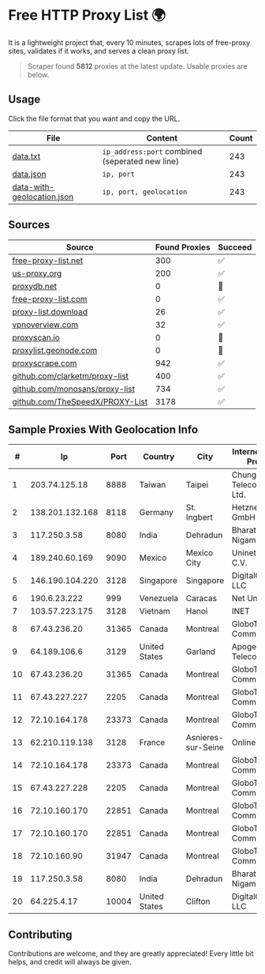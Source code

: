 
# Free HTTP Proxy List 🌍

It is a lightweight project that, every 10 minutes, scrapes lots of free-proxy sites, validates if it works, and serves a clean proxy list.


> Scraper found **5812** proxies at the latest update. Usable proxies are below.

## Usage

Click the file format that you want and copy the URL.


|File|Content|Count|
|----|-------|-----|
|[data.txt](https://raw.githubusercontent.com/themiralay/Proxy-List-World/master/data.txt)|`ip_address:port` combined (seperated new line)|243|
|[data.json](https://raw.githubusercontent.com/themiralay/Proxy-List-World/master/data.json)|`ip, port`|243|
|[data-with-geolocation.json](https://raw.githubusercontent.com/themiralay/Proxy-List-World/master/data-with-geolocation.json)|`ip, port, geolocation`|243|

## Sources

|Source|Found Proxies|Succeed|
|------|-------------|-------|
|[free-proxy-list.net](https://free-proxy-list.net)|300|✅|
|[us-proxy.org](https://www.us-proxy.org)|200|✅|
|[proxydb.net](http://proxydb.net)|0|🚫|
|[free-proxy-list.com](https://free-proxy-list.com/?page=&port=&type%5B%5D=http&type%5B%5D=https&up_time=0&search=Search)|0|✅|
|[proxy-list.download](https://www.proxy-list.download/HTTP)|26|✅|
|[vpnoverview.com](https://vpnoverview.com/privacy/anonymous-browsing/free-proxy-servers)|32|✅|
|[proxyscan.io](https://www.proxyscan.io)|0|🚫|
|[proxylist.geonode.com](https://proxylist.geonode.com/api/proxy-list?limit=300&page=1&sort_by=lastChecked&sort_type=desc&protocols=http,https)|0|🚫|
|[proxyscrape.com](https://api.proxyscrape.com/v2/?request=displayproxies&protocol=http&timeout=10000&country=all&ssl=all&anonymity=all)|942|✅|
|[github.com/clarketm/proxy-list](https://raw.githubusercontent.com/clarketm/proxy-list/master/proxy-list-raw.txt)|400|✅|
|[github.com/monosans/proxy-list](https://raw.githubusercontent.com/monosans/proxy-list/main/proxies/http.txt)|734|✅|
|[github.com/TheSpeedX/PROXY-List](https://raw.githubusercontent.com/TheSpeedX/PROXY-List/master/http.txt)|3178|✅|


## Sample Proxies With Geolocation Info

|#|Ip|Port|Country|City|Internet Service Provider|
|-|--|----|-------|----|-------------------------|
|1|203.74.125.18|8888|Taiwan|Taipei|Chunghwa Telecom Co., Ltd.|
|2|138.201.132.168|8118|Germany|St. Ingbert|Hetzner Online GmbH|
|3|117.250.3.58|8080|India|Dehradun|Bharat Sanchar Nigam Ltd|
|4|189.240.60.169|9090|Mexico|Mexico City|Uninet S.A. de C.V.|
|5|146.190.104.220|3128|Singapore|Singapore|DigitalOcean, LLC|
|6|190.6.23.222|999|Venezuela|Caracas|Net Uno|
|7|103.57.223.175|3128|Vietnam|Hanoi|INET|
|8|67.43.236.20|31365|Canada|Montreal|GloboTech Communications|
|9|64.189.106.6|3129|United States|Garland|Apogee Telecom Inc.|
|10|67.43.236.20|31365|Canada|Montreal|GloboTech Communications|
|11|67.43.227.227|2205|Canada|Montreal|GloboTech Communications|
|12|72.10.164.178|23373|Canada|Montreal|GloboTech Communications|
|13|62.210.119.138|3128|France|Asnieres-sur-Seine|Online S.A.S.|
|14|72.10.164.178|23373|Canada|Montreal|GloboTech Communications|
|15|67.43.227.228|2205|Canada|Montreal|GloboTech Communications|
|16|72.10.160.170|22851|Canada|Montreal|GloboTech Communications|
|17|72.10.160.170|22851|Canada|Montreal|GloboTech Communications|
|18|72.10.160.90|31947|Canada|Montreal|GloboTech Communications|
|19|117.250.3.58|8080|India|Dehradun|Bharat Sanchar Nigam Ltd|
|20|64.225.4.17|10004|United States|Clifton|DigitalOcean, LLC|



## Contributing

Contributions are welcome, and they are greatly appreciated! Every
little bit helps, and credit will always be given.

